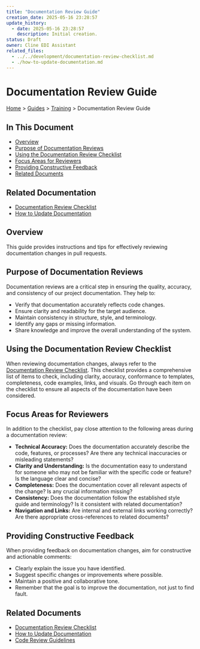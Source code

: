 ```yaml
---
title: "Documentation Review Guide"
creation_date: 2025-05-16 23:28:57
update_history:
  - date: 2025-05-16 23:28:57
    description: Initial creation.
status: Draft
owner: Cline EDI Assistant
related_files:
  - ../../development/documentation-review-checklist.md
  - ./how-to-update-documentation.md
---
```


# Documentation Review Guide

[Home](/docs) > [Guides](/docs/guides) > [Training](./) > Documentation Review Guide

## In This Document
- [Overview](#overview)
- [Purpose of Documentation Reviews](#purpose-of-documentation-reviews)
- [Using the Documentation Review Checklist](#using-the-documentation-review-checklist)
- [Focus Areas for Reviewers](#focus-areas-for-reviewers)
- [Providing Constructive Feedback](#providing-constructive-feedback)
- [Related Documents](#related-documents)

## Related Documentation
- [Documentation Review Checklist](../../development/documentation-review-checklist.md)
- [How to Update Documentation](./how-to-update-documentation.md)

## Overview

This guide provides instructions and tips for effectively reviewing documentation changes in pull requests.

## Purpose of Documentation Reviews

Documentation reviews are a critical step in ensuring the quality, accuracy, and consistency of our project documentation. They help to:

-   Verify that documentation accurately reflects code changes.
-   Ensure clarity and readability for the target audience.
-   Maintain consistency in structure, style, and terminology.
-   Identify any gaps or missing information.
-   Share knowledge and improve the overall understanding of the system.

## Using the Documentation Review Checklist

When reviewing documentation changes, always refer to the [Documentation Review Checklist](../../development/documentation-review-checklist.md). This checklist provides a comprehensive list of items to check, including clarity, accuracy, conformance to templates, completeness, code examples, links, and visuals. Go through each item on the checklist to ensure all aspects of the documentation have been considered.

## Focus Areas for Reviewers

In addition to the checklist, pay close attention to the following areas during a documentation review:

-   **Technical Accuracy:** Does the documentation accurately describe the code, features, or processes? Are there any technical inaccuracies or misleading statements?
-   **Clarity and Understanding:** Is the documentation easy to understand for someone who may not be familiar with the specific code or feature? Is the language clear and concise?
-   **Completeness:** Does the documentation cover all relevant aspects of the change? Is any crucial information missing?
-   **Consistency:** Does the documentation follow the established style guide and terminology? Is it consistent with related documentation?
-   **Navigation and Links:** Are internal and external links working correctly? Are there appropriate cross-references to related documents?

## Providing Constructive Feedback

When providing feedback on documentation changes, aim for constructive and actionable comments:

-   Clearly explain the issue you have identified.
-   Suggest specific changes or improvements where possible.
-   Maintain a positive and collaborative tone.
-   Remember that the goal is to improve the documentation, not just to find fault.

## Related Documents

-   [Documentation Review Checklist](../../development/documentation-review-checklist.md)
-   [How to Update Documentation](./how-to-update-documentation.md)
-   [Code Review Guidelines](../code-review-guidelines.md)
